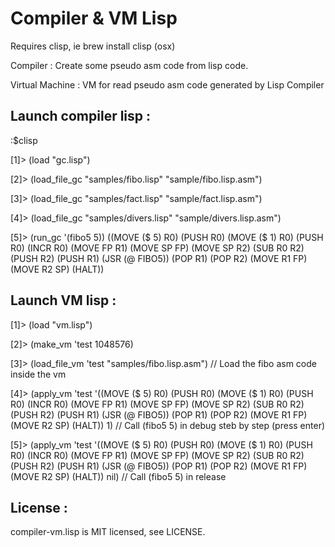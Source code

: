 Compiler & VM Lisp
==================

Requires clisp, ie brew install clisp (osx)

Compiler : Create some pseudo asm code from lisp code.

Virtual Machine : VM for read pseudo asm code generated by Lisp Compiler

Launch compiler lisp :
----------------------

:$clisp

[1]> (load "gc.lisp")

[2]> (load_file_gc "samples/fibo.lisp" "sample/fibo.lisp.asm")

[3]> (load_file_gc "samples/fact.lisp" "sample/fact.lisp.asm")

[4]> (load_file_gc "samples/divers.lisp" "sample/divers.lisp.asm")

[5]> (run_gc '(fibo5 5))
((MOVE ($ 5) R0) (PUSH R0) (MOVE ($ 1) R0) (PUSH R0) (INCR R0) (MOVE FP R1) (MOVE SP FP)
 (MOVE SP R2) (SUB R0 R2) (PUSH R2) (PUSH R1) (JSR (@ FIBO5)) (POP R1) (POP R2) (MOVE R1 FP)
 (MOVE R2 SP) (HALT))
 


Launch VM lisp :
----------------

[1]> (load "vm.lisp")

[2]> (make_vm 'test 1048576)

[3]> (load_file_vm 'test "samples/fibo.lisp.asm") // Load the fibo asm code inside the vm

[4]> (apply_vm 'test '((MOVE ($ 5) R0) (PUSH R0) (MOVE ($ 1) R0) (PUSH R0) (INCR R0) (MOVE FP R1) (MOVE SP FP)
 (MOVE SP R2) (SUB R0 R2) (PUSH R2) (PUSH R1) (JSR (@ FIBO5)) (POP R1) (POP R2) (MOVE R1 FP)
 (MOVE R2 SP) (HALT)) 1) // Call (fibo5 5) in debug steb by step (press enter)
 
[5]> (apply_vm 'test '((MOVE ($ 5) R0) (PUSH R0) (MOVE ($ 1) R0) (PUSH R0) (INCR R0) (MOVE FP R1) (MOVE SP FP)
 (MOVE SP R2) (SUB R0 R2) (PUSH R2) (PUSH R1) (JSR (@ FIBO5)) (POP R1) (POP R2) (MOVE R1 FP)
 (MOVE R2 SP) (HALT)) nil) // Call (fibo5 5) in release

License :
--------

compiler-vm.lisp is MIT licensed, see LICENSE.